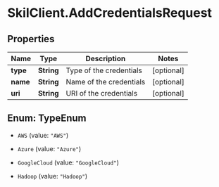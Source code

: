 # SkilClient.AddCredentialsRequest

## Properties
Name | Type | Description | Notes
------------ | ------------- | ------------- | -------------
**type** | **String** | Type of the credentials | [optional] 
**name** | **String** | Name of the credentials | [optional] 
**uri** | **String** | URI of the credentials | [optional] 


<a name="TypeEnum"></a>
## Enum: TypeEnum


* `AWS` (value: `"AWS"`)

* `Azure` (value: `"Azure"`)

* `GoogleCloud` (value: `"GoogleCloud"`)

* `Hadoop` (value: `"Hadoop"`)





